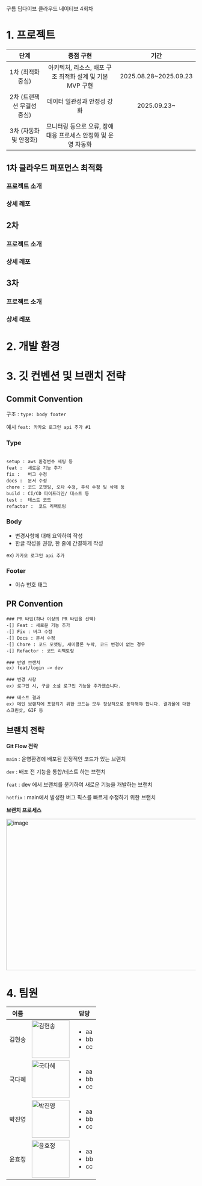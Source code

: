 # 
구름 딥다이브 클라우드 네이티브 4회차

# 1. 프로젝트

|단계|중점 구현|기간|
|:-:	|:-:	|:-:	|
|1차 (최적화 중심)|아키텍처, 리소스, 배포 구조 최적화 설계 및 기본 MVP 구현 |2025.08.28~2025.09.23|
|2차 (트랜잭션 무결성 중심)|데이터 일관성과 안정성 강화|2025.09.23~|
|3차 (자동화 및 안정화)|모니터링 등으로 오류, 장애 대응 프로세스 안정화 및 운영 자동화 ||

## 1차 클라우드 퍼포먼스 최적화
### 프로젝트 소개

### 상세 레포

## 2차 
### 프로젝트 소개
### 상세 레포

## 3차
### 프로젝트 소개
### 상세 레포

# 2. 개발 환경



# 3. 깃 컨벤션 및 브랜치 전략

## Commit Convention

구조 : `type: body footer`

예시 `feat: 카카오 로그인 api 추가 #1`

### Type 

```text

setup :	aws 환경변수 세팅 등
feat :	새로운 기능 추가
fix :	버그 수정
docs :	문서 수정
chore :	코드 포맷팅, 오타 수정, 주석 수정 및 삭제 등
build :	CI/CD 파이프라인/ 테스트 등
test :	테스트 코드
refactor :	코드 리팩토링

```
### Body 
- 변경사항에 대해 요약하여 작성
- 한글 작성을 권장, 한 줄에 간결하게 작성

ex) `카카오 로그인 api 추가`
### Footer 
- 이슈 번호 태그

## PR Convention
```
### PR 타입(하나 이상의 PR 타입을 선택)
-[] Feat : 새로운 기능 추가
-[] Fix : 버그 수정
-[] Docs : 문서 수정
-[] Chore : 코드 포맷팅, 세미콜론 누락, 코드 변경이 없는 경우
-[] Refactor : 코드 리펙토링

### 반영 브랜치
ex) feat/login -> dev

### 변경 사항
ex) 로그인 시, 구글 소셜 로그인 기능을 추가했습니다.

### 테스트 결과
ex) 메인 브랜치에 포함되기 위한 코드는 모두 정상적으로 동작해야 합니다. 결과물에 대한 스크린샷, GIF 등

```

## 브랜치 전략
**Git Flow 전략**

`main` : 운영환경에 배포된 안정적인 코드가 있는 브랜치

`dev` : 배포 전 기능을 통합/테스트 하는 브랜치 

`feat` : dev 에서 브랜치를 분기하여 새로운 기능을 개발하는 브랜치

`hotfix` : main에서 발생한 버그 픽스를 빠르게 수정하기 위한 브랜치

**브랜치 프로세스**

<img width="521" height="402" alt="image" src="https://github.com/user-attachments/assets/bd52bc2a-bf4c-4248-89f6-76ab9c26fda5" />



# 4. 팀원
|이름|| 담당 |
|-----------------|-----------------|-----------------|
| 김현송    |  <img src="https://github.com/user-attachments/assets/67d80433-e382-4833-9671-6bda6a116bc5" alt="김현송" width="100"> | <ul><li>aa</li><li>bb</li><li>cc</li></ul>     |
| 국다혜   |  <img src="https://github.com/user-attachments/assets/56d20aad-2132-42b4-aa69-afa1875c1641" alt="국다혜" width="100">| <ul><li>aa</li><li>bb</li><li>cc</li></ul> |
| 박진영   |  <img src="https://github.com/user-attachments/assets/de9ff1ec-f113-43ad-921b-c565409b3598" alt="박진영" width="100">    |<ul><li>aa</li><li>bb</li><li>cc</li></ul>  |
| 윤효정    |  <img src="https://github.com/user-attachments/assets/4ccdd028-1c2f-4608-a45d-9d3bb698ade5" alt="윤효정" width="100">    | <ul><li>aa</li><li>bb</li><li>cc</li></ul>    |
